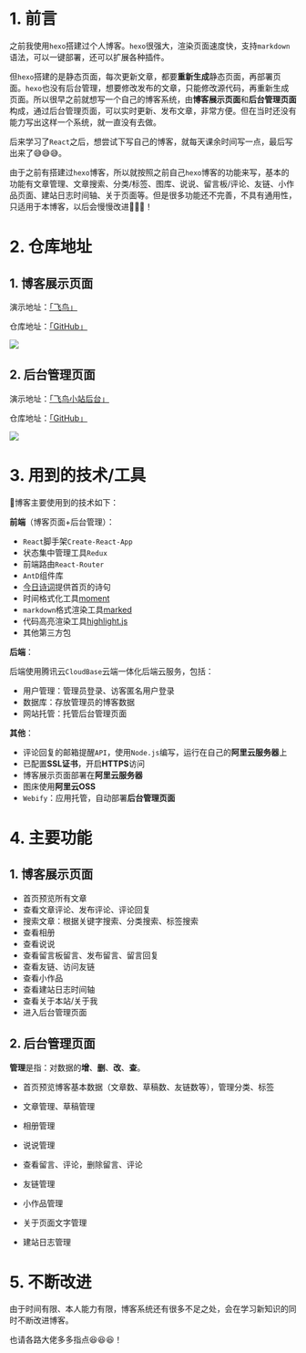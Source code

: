 # 1. 前言

之前我使用`hexo`搭建过个人博客。`hexo`很强大，渲染页面速度快，支持`markdown`语法，可以一键部署，还可以扩展各种插件。

但`hexo`搭建的是静态页面，每次更新文章，都要**重新生成**静态页面，再部署页面。`hexo`也没有后台管理，想要修改发布的文章，只能修改源代码，再重新生成页面。所以很早之前就想写一个自己的博客系统，由**博客展示页面**和**后台管理页面**构成，通过后台管理页面，可以实时更新、发布文章，非常方便。但在当时还没有能力写出这样一个系统，就一直没有去做。

后来学习了`React`之后，想尝试下写自己的博客，就每天课余时间写一点，最后写出来了😅😅😅。

由于之前有搭建过`hexo`博客，所以就按照之前自己`hexo`博客的功能来写，基本的功能有文章管理、文章搜索、分类/标签、图库、说说、留言板/评论、友链、小作品页面、建站日志时间轴、关于页面等。但是很多功能还不完善，不具有通用性，只适用于本博客，以后会慢慢改进🧐🧐🧐！

# 2. 仓库地址

## 1. 博客展示页面

演示地址：<a href="https://lzxjack.top/" target="_blank">「飞鸟」</a>

仓库地址：<a href="https://github.com/lzxjack/blog-show" target="_blank">「GitHub」</a>

![](https://jack-img.oss-cn-hangzhou.aliyuncs.com/img/20210825092652.png)

## 2. 后台管理页面

演示地址：<a href="https://blog-admin-7gys9jfy3a4d43aa-1304393382.ap-shanghai.app.tcloudbase.com/" target="_blank">「飞鸟小站后台」</a>

仓库地址：<a href="https://github.com/lzxjack/blog-admin" target="_blank">「GitHub」</a>

![](https://jack-img.oss-cn-hangzhou.aliyuncs.com/img/20210825092820.png)

# 3. 用到的技术/工具

🔖博客主要使用到的技术如下：

**前端**（博客页面+后台管理）：

- `React`脚手架`Create-React-App`
- 状态集中管理工具`Redux`
- 前端路由`React-Router`
- `AntD`组件库
- <a href="https://www.jinrishici.com/" target="_blank">今日诗词</a>提供首页的诗句
- 时间格式化工具<a href="http://momentjs.cn/" target="_blank">moment</a>
- `markdown`格式渲染工具<a href="https://github.com/markedjs/marked" target="_blank">marked</a>
- 代码高亮渲染工具<a href="https://highlightjs.org/" target="_blank">highlight.js</a>
- 其他第三方包

**后端**：

后端使用腾讯云`CloudBase`云端一体化后端云服务，包括：

- 用户管理：管理员登录、访客匿名用户登录
- 数据库：存放管理员的博客数据
- 网站托管：托管后台管理页面

**其他**：

- 评论回复的邮箱提醒`API`，使用`Node.js`编写，运行在自己的**阿里云服务器**上
- 已配置**SSL证书**，开启**HTTPS**访问
- 博客展示页面部署在**阿里云服务器**
- 图床使用**阿里云OSS**
- `Webify`：应用托管，自动部署**后台管理页面**

# 4. 主要功能

## 1. 博客展示页面

- 首页预览所有文章
- 查看文章评论、发布评论、评论回复
- 搜索文章：根据关键字搜索、分类搜索、标签搜索
- 查看相册
- 查看说说
- 查看留言板留言、发布留言、留言回复
- 查看友链、访问友链
- 查看小作品
- 查看建站日志时间轴
- 查看关于本站/关于我
- 进入后台管理页面

## 2. 后台管理页面

**管理**是指：对数据的**增**、**删**、**改**、**查**。

- 首页预览博客基本数据（文章数、草稿数、友链数等），管理分类、标签

- 文章管理、草稿管理
- 相册管理
- 说说管理
- 查看留言、评论，删除留言、评论
- 友链管理
- 小作品管理
- 关于页面文字管理
- 建站日志管理

# 5. 不断改进

由于时间有限、本人能力有限，博客系统还有很多不足之处，会在学习新知识的同时不断改进博客。

也请各路大佬多多指点😆😆😆！

